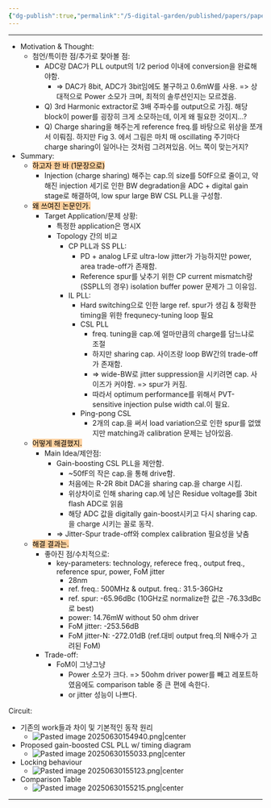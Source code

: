 ```yaml
---
{"dg-publish":true,"permalink":"/5-digital-garden/published/papers/paper-review/a-31-5-36-ghz-low-spur-gain-boosting-charge-sharing-locking-pll-with-54fs-jitter/","tags":["charge_sharing_locking","PLL","low_spur","digital_gain_stage"],"created":"2025-09-11T13:47:11.487+09:00"}
---
```


--- 
- Motivation & Thought: 
	- 첨언/특이한 점/추가로 찾아볼 점:
		- ADC랑 DAC가 PLL output의 1/2 period 이내에 conversion을 완료해야함. 
			- => DAC가 8bit, ADC가 3bit임에도 불구하고 0.6mW를 사용.  => 상대적으로 Power 소모가 크며, 최적의 솔루션인지는 모르겠음.
		- Q) 3rd Harmonic extractor로 3배 주파수를 output으로 가짐. 해당 block이 power를 굉장히 크게 소모하는데, 이게 왜 필요한 것이지...? 
		- Q) Charge sharing을 해주는게 reference freq.를 바탕으로 위상을 쪼개서 이뤄짐. 하지만 Fig 3. 에서 그림은 마치 매 oscillating 주기마다 charge sharing이 일어나는 것처럼 그려져있음. 어느 쪽이 맞는거지?
- Summary: 
	- <mark style="background: #FFB86CA6;">하고자 한 바 (1문장으로)</mark>
		- Injection (charge sharing) 해주는 cap.의 size를 50fF으로  줄이고, 약해진 injection 세기로 인한 BW degradation을 ADC + digital gain stage로 해결하여, low spur large BW CSL PLL을 구성함. 
	- <mark style="background: #FFB86CA6;">왜 쓰여진 논문인가.</mark>
		- Target Application/문제 상황: 
			- 특정한 application은 명시X
			- Topology 간의 비교
				- CP PLL과 SS PLL: 
					- PD + analog LF로 ultra-low jitter가 가능하지만 power, area trade-off가 존재함.
					- Reference spur를 낮추기 위한 CP current mismatch랑 (SSPLL의 경우) isolation buffer power 문제가 그 이유임.
				- IL PLL:
					- Hard switching으로 인한 large ref. spur가 생김 & 정확한 timing을 위한 frequnecy-tuning loop 필요
					- CSL PLL
						- freq. tuning을 cap.에 얼마만큼의 charge를 담느냐로 조절
						- 하지만 sharing cap. 사이즈랑 loop BW간의 trade-off가 존재함.
						- => wide-BW로 jitter suppression을 시키려면 cap. 사이즈가 커야함. => spur가 커짐.
						- 따라서 optimum performance를 위해서 PVT-sensitive injection pulse width cal.이 필요.
					- Ping-pong CSL
						- 2개의 cap.을 써서 load variation으로 인한 spur를 없앴지만 matching과 calibration 문제는 남아있음.
	- <mark style="background: #FFB86CA6;">어떻게 해결했지.</mark>
		- Main Idea/제안점: 
			- Gain-boosting CSL PLL을 제안함.
				- ~50fF의 작은 cap.을 통해 drive함.
				- 처음에는 R-2R 8bit DAC을 sharing cap.을 charge 시킴.
				- 위상차이로 인해 sharing cap.에 남은 Residue voltage를 3bit flash ADC로 읽음
				- 해당 ADC 값을 digitally gain-boost시키고 다시 sharing cap.을 charge 시키는 꼴로 동작.
			- => Jitter-Spur trade-off와 complex calibration 필요성을 낮춤
	- <mark style="background: #FFB86CA6;">해결 결과는.</mark>
		- 좋아진 점/수치적으로:
			- key-parameters: technology, referece freq., output freq., reference spur, power, FoM jitter
				- 28nm
				- ref. freq.: 500MHz & output. freq.: 31.5-36GHz
				- ref. spur: -65.96dBc (10GHz로 normalize한 값은 -76.33dBc로 best)
				- power: 14.76mW without 50 ohm driver
				- FoM jitter: -253.56dB
				- FoM jitter-N: -272.01dB (ref.대비 output freq.의 N배수가 고려된 FoM)
		- Trade-off: 
			- FoM이 그냥그냥
				- Power 소모가 크다. => 50ohm driver power를 빼고 레포트하였음에도 comparison table 중 큰 편에 속한다.
				- or jitter 성능이 나쁘다.

Circuit:
- 기존의 work들과 차이 및 기본적인 동작 원리
	- ![Pasted image 20250630154940.png|center](/img/user/0.%20TOOLS/00.%20Attechments/Pasted%20image%2020250630154940.png)
- Proposed gain-boosted CSL PLL w/ timing diagram
	- ![Pasted image 20250630155033.png|center](/img/user/0.%20TOOLS/00.%20Attechments/Pasted%20image%2020250630155033.png)
- Locking behaviour
	- ![Pasted image 20250630155123.png|center](/img/user/0.%20TOOLS/00.%20Attechments/Pasted%20image%2020250630155123.png)
- Comparison Table
	- ![Pasted image 20250630155215.png|center](/img/user/0.%20TOOLS/00.%20Attechments/Pasted%20image%2020250630155215.png)


---
